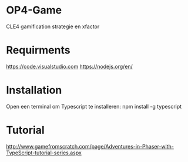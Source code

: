 # OP4-Game
CLE4 gamification strategie en xfactor

# Requirments
https://code.visualstudio.com
https://nodejs.org/en/

# Installation
Open een terminal om Typescript te installeren:
npm install -g typescript 

# Tutorial
http://www.gamefromscratch.com/page/Adventures-in-Phaser-with-TypeScript-tutorial-series.aspx
